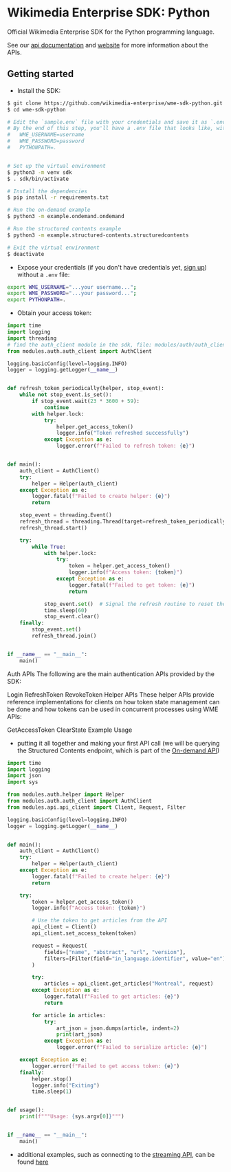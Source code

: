 # Wikimedia Enterprise SDK: Python

Official Wikimedia Enterprise SDK for the Python programming language.

See our [api documentation](https://enterprise.wikimedia.com/docs/) and [website](https://enterprise.wikimedia.com/) for more information about the APIs.

## Getting started

- Install the SDK:

```bash
$ git clone https://github.com/wikimedia-enterprise/wme-sdk-python.git
$ cd wme-sdk-python

# Edit the `sample.env` file with your credentials and save it as `.env`. Don't give your WME credentials to anyone!
# By the end of this step, you'll have a .env file that looks like, with your username and password:
#   WME_USERNAME=username
#   WME_PASSWORD=password
#   PYTHONPATH=.


# Set up the virtual environment
$ python3 -m venv sdk
$ . sdk/bin/activate

# Install the dependencies
$ pip install -r requirements.txt

# Run the on-demand example
$ python3 -m example.ondemand.ondemand

# Run the structured contents example
$ python3 -m example.structured-contents.structuredcontents

# Exit the virtual environment
$ deactivate
```

- Expose your credentials (if you don't have credentials yet, [sign up](https://dashboard.enterprise.wikimedia.com/signup/)) without a `.env` file:

```bash
export WME_USERNAME="...your username...";
export WME_PASSWORD="...your password...";
export PYTHONPATH=.
```

- Obtain your access token:

```python
import time
import logging
import threading
# find the auth_client module in the sdk, file: modules/auth/auth_client.py
from modules.auth.auth_client import AuthClient

logging.basicConfig(level=logging.INFO)
logger = logging.getLogger(__name__)


def refresh_token_periodically(helper, stop_event):
    while not stop_event.is_set():
        if stop_event.wait(23 * 3600 + 59):
            continue
        with helper.lock:
            try:
                helper.get_access_token()
                logger.info("Token refreshed successfully")
            except Exception as e:
                logger.error(f"Failed to refresh token: {e}")


def main():
    auth_client = AuthClient()
    try:
        helper = Helper(auth_client)
    except Exception as e:
        logger.fatal(f"Failed to create helper: {e}")
        return

    stop_event = threading.Event()
    refresh_thread = threading.Thread(target=refresh_token_periodically, args=(helper, stop_event))
    refresh_thread.start()

    try:
        while True:
            with helper.lock:
                try:
                    token = helper.get_access_token()
                    logger.info(f"Access token: {token}")
                except Exception as e:
                    logger.fatal(f"Failed to get token: {e}")
                    return

            stop_event.set()  # Signal the refresh routine to reset the timer
            time.sleep(60)
            stop_event.clear()
    finally:
        stop_event.set()
        refresh_thread.join()


if __name__ == "__main__":
    main()
```

Auth APIs
The following are the main authentication APIs provided by the SDK:

Login
RefreshToken
RevokeToken
Helper APIs
These helper APIs provide reference implementations for clients on how token state management can be done and how tokens can be used in concurrent processes using WME APIs:

GetAccessToken
ClearState
Example Usage

- putting it all together and making your first API call (we will be querying the Structured Contents endpoint, which is part of the [On-demand API](https://enterprise.wikimedia.com/docs/on-demand/))

```python
import time
import logging
import json
import sys

from modules.auth.helper import Helper
from modules.auth.auth_client import AuthClient
from modules.api.api_client import Client, Request, Filter

logging.basicConfig(level=logging.INFO)
logger = logging.getLogger(__name__)


def main():
    auth_client = AuthClient()
    try:
        helper = Helper(auth_client)
    except Exception as e:
        logger.fatal(f"Failed to create helper: {e}")
        return

    try:
        token = helper.get_access_token()
        logger.info(f"Access token: {token}")

        # Use the token to get articles from the API
        api_client = Client()
        api_client.set_access_token(token)

        request = Request(
            fields=["name", "abstract", "url", "version"],
            filters=[Filter(field="in_language.identifier", value="en")]
        )

        try:
            articles = api_client.get_articles("Montreal", request)
        except Exception as e:
            logger.fatal(f"Failed to get articles: {e}")
            return

        for article in articles:
            try:
                art_json = json.dumps(article, indent=2)
                print(art_json)
            except Exception as e:
                logger.error(f"Failed to serialize article: {e}")

    except Exception as e:
        logger.error(f"Failed to get access token: {e}")
    finally:
        helper.stop()
        logger.info("Exiting")
        time.sleep(1)


def usage():
    print(f"""Usage: {sys.argv[0]}""")


if __name__ == "__main__":
    main()


```

- additional examples, such as connecting to the [streaming API](/example/streaming/), can be found [here](/example/)
